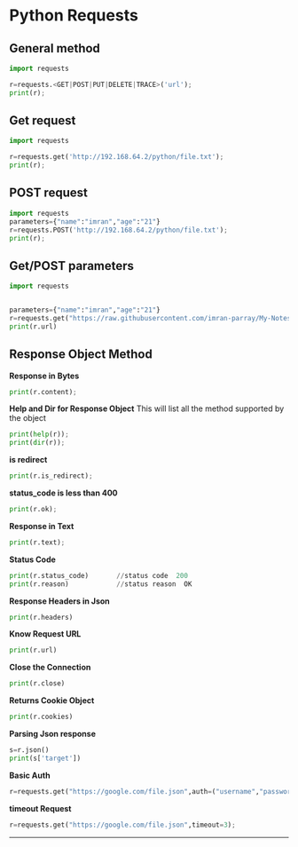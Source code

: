 # Python Requests

## General method

```python
import requests

r=requests.<GET|POST|PUT|DELETE|TRACE>('url');
print(r);
```

## Get request

```python
import requests

r=requests.get('http://192.168.64.2/python/file.txt');
print(r);
```



## POST request

```python
import requests
parameters={"name":"imran","age":"21"}
r=requests.POST('http://192.168.64.2/python/file.txt');
print(r);
```



## Get/POST parameters
```python
import requests


parameters={"name":"imran","age":"21"}
r=requests.get("https://raw.githubusercontent.com/imran-parray/My-Notes/master/ssh.md",params=parameters);
print(r.url)
```


## Response Object Method

__Response in Bytes__
```python
print(r.content);
```


__Help and Dir for Response Object__
This will list all the method supported by the object
```python
print(help(r));
print(dir(r));
```


__is redirect__
```python
print(r.is_redirect);
```

__status_code is less than 400__
```python
print(r.ok);
```


__Response in Text__
```python
print(r.text);
```

__Status Code__
```python
print(r.status_code)       //status code  200
print(r.reason)            //status reason  OK
```

__Response Headers in Json__
```python
print(r.headers)
```



__Know Request URL__
```python
print(r.url)
```


__Close the Connection__
```python
print(r.close)
```


__Returns Cookie Object__
```python
print(r.cookies)
```


__Parsing Json response__
```python
s=r.json()
print(s['target'])
```


__Basic Auth__
```python
r=requests.get("https://google.com/file.json",auth=("username","password"));

```


__timeout Request__
```python
r=requests.get("https://google.com/file.json",timeout=3);

```


____
```python

```
